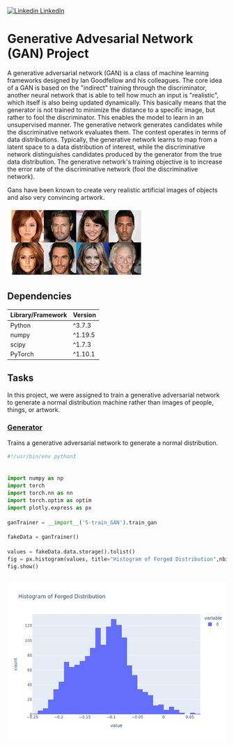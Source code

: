 [![Linkedin](https://i.stack.imgur.com/gVE0j.png) LinkedIn](https://www.linkedin.com/in/AnthonyArmoursProfile)

# Generative Advesarial Network (GAN) Project
A generative adversarial network (GAN) is a class of machine learning frameworks designed by Ian Goodfellow and his colleagues. The core idea of a GAN is based on the "indirect" training through the discriminator, another neural network that is able to tell how much an input is "realistic", which itself is also being updated dynamically. This basically means that the generator is not trained to minimize the distance to a specific image, but rather to fool the discriminator. This enables the model to learn in an unsupervised manner. The generative network generates candidates while the discriminative network evaluates them. The contest operates in terms of data distributions. Typically, the generative network learns to map from a latent space to a data distribution of interest, while the discriminative network distinguishes candidates produced by the generator from the true data distribution. The generative network's training objective is to increase the error rate of the discriminative network (fool the discriminative network).

Gans have been known to create very realistic artificial images of objects and also very convincing artwork.

![image](https://github.com/AnthonyArmour/holbertonschool-machine_learning/blob/master/unsupervised_learning/0x05-GANs/images/gan-people.jpeg)

## Dependencies
| Library/Framework  | Version |
| ------------------ | ------- |
| Python             | ^3.7.3  |
| numpy              | ^1.19.5 |
| scipy              | ^1.7.3  |
| PyTorch            | ^1.10.1 |

## Tasks
In this project, we were assigned to train a generative adversarial network to generate a normal distribution machine rather than images of people, things, or artwork.

### [Generator](https://github.com/AnthonyArmour/holbertonschool-machine_learning/blob/master/unsupervised_learning/0x05-GANs/5-train_GAN.py "Generator")
Trains a generative adversarial network to generate a normal distribution.

``` python
#!/usr/bin/env python3


import numpy as np
import torch
import torch.nn as nn
import torch.optim as optim
import plotly.express as px

ganTrainer = __import__('5-train_GAN').train_gan

fakeData = ganTrainer()

values = fakeData.data.storage().tolist()
fig = px.histogram(values, title="Histogram of Forged Distribution",nbins=50)
fig.show()
```

![image](https://github.com/AnthonyArmour/holbertonschool-machine_learning/blob/master/unsupervised_learning/0x05-GANs/images/Gan-sampled.jpg)
---